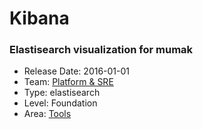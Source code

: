 # Kibana
### Elastisearch visualization for mumak
* Release Date: 2016-01-01
* Team: [Platform & SRE](../teams/platform.md)
* Type: elastisearch
* Level: Foundation
* Area: [Tools](../areas/tools.png)
